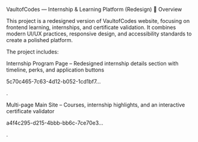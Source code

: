 VaultofCodes — Internship & Learning Platform (Redesign)
📌 Overview

This project is a redesigned version of VaultofCodes website, focusing on frontend learning, internships, and certificate validation.
It combines modern UI/UX practices, responsive design, and accessibility standards to create a polished platform.

The project includes:

Internship Program Page – Redesigned internship details section with timeline, perks, and application buttons

5c70c465-7c63-4d12-b052-1cd1bf7…

.

Multi-page Main Site – Courses, internship highlights, and an interactive certificate validator

a4f4c295-d215-4bbb-bb6c-7ce70e3…

.
